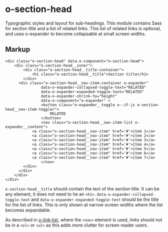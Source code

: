 # o-section-head

Typographic styles and layout for sub-headings. This module contains Sass for section title and a list of related links. This list of related links is optional, and uses o-expander to become collapsable at small screen widths.

## Markup

```
<div class="o-section-head" data-o-component="o-section-head">
	<div class="o-section-head__inner">
		<div class="o-section-head__title-container">
			<h1 class="o-section-head__title">Section title</h1>
		</div>
	  <div class="o-section-head__nav-item-container o-expander"
				data-o-expander-collapsed-toggle-text="RELATED"
				data-o-expander-expanded-toggle-text="RELATED"
				data-o-expander-shrink-to="height"
				data-o-component="o-expander" >
				<button class="o-expander__toggle o--if-js o-section-head__nav-item-toggler">
					RELATED
				</button>
				<nav class="o-section-head__nav-item-list o-expander__content">
	        <a class="o-section-head__nav-item" href='#'>item 1</a>
	        <a class="o-section-head__nav-item" href='#'>item 2</a>
	        <a class="o-section-head__nav-item" href='#'>item 3</a>
	        <a class="o-section-head__nav-item" href='#'>item 4</a>
	        <a class="o-section-head__nav-item" href='#'>item 5</a>
	        <a class="o-section-head__nav-item" href='#'>item 6</a>
	        <a class="o-section-head__nav-item" href='#'>item 7</a>
				</nav>
	    </div>
	  </div>
	</div>
</div>
```

`o-section-head__title` should contain the text of the section title. It can be any element, it does not need to he an `<h1>`.
`data-o-expander-collapsed-toggle-text` and `data-o-expander-expanded-toggle-text` should be the title for the list of links. This is only shown at narrow screen widths where the list becomes expandable.

As described in [o-link-list](https://github.com/Financial-Times/o-link-list#markup-for-navigational-elements), where the `<nav>` element is used, links should not be in a `<ol>` or `<ul>` as this adds more clutter for screen reader users.
